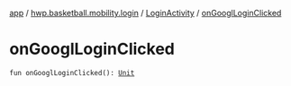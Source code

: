 [app](../../index.md) / [hwp.basketball.mobility.login](../index.md) / [LoginActivity](index.md) / [onGooglLoginClicked](.)

# onGooglLoginClicked

`fun onGooglLoginClicked(): `[`Unit`](https://kotlinlang.org/api/latest/jvm/stdlib/kotlin/-unit/index.html)